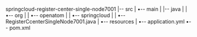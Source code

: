 springcloud-register-center-single-node7001
|-- src
|   •-- main
|       |-- java
|       |   •-- org
|       |       •-- openatom
|       |           •-- springcloud
|       |               •-- RegisterCcenterSingleNode7001.java
|       •-- resources
|           •-- application.yml
•-- pom.xml